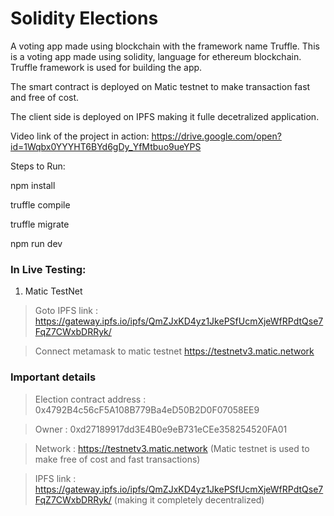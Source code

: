 # Solidity Elections
A voting app made using blockchain with the framework name Truffle.
This is a voting app made using solidity, language for ethereum blockchain.
Truffle framework is used for building the app.

The smart contract is deployed on Matic testnet to make transaction fast and free of cost. 

The client side is deployed on IPFS making it fulle decetralized application.

Video link of the project in action: https://drive.google.com/open?id=1Wqbx0YYYHT6BYd6gDy_YfMtbuo9ueYPS

Steps to Run:

npm install

truffle compile

truffle migrate

npm run dev

### In Live Testing: 

1) Matic TestNet

> Goto IPFS link : https://gateway.ipfs.io/ipfs/QmZJxKD4yz1JkePSfUcmXjeWfRPdtQse7FqZ7CWxbDRRyk/

> Connect metamask to matic testnet https://testnetv3.matic.network

### Important details

> Election contract address :  0x4792B4c56cF5A108B779Ba4eD50B2D0F07058EE9

> Owner : 0xd27189917dd3E4B0e9eB731eCEe358254520FA01
    
> Network : https://testnetv3.matic.network (Matic testnet is used to make free of cost and fast transactions)

> IPFS link : https://gateway.ipfs.io/ipfs/QmZJxKD4yz1JkePSfUcmXjeWfRPdtQse7FqZ7CWxbDRRyk/ (making it completely decentralized)
